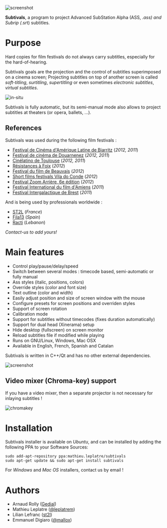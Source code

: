 ![screenshot](http://mathieu-leplatre.info/media/subtivals/subtivals.png)

**Subtivals**, a program to project Advanced SubStation Alpha (ASS, *.ass) and Subrip (*.srt) subtitles.

Purpose
=======

Hard copies for film festivals do not always carry subtitles, especially for the hard-of-hearing.

Subtivals goals are the projection and the control of subtitles superimposed on a cinema screen;
Projecting subtitles on top of another screen is called *soft-titling*, *surtitling*, *supertitling* or even sometimes *electronic subtitles*, *virtual subtitles*.

![in-situ](http://mathieu-leplatre.info/media/subtivals/subtivals-insitu.png)

Subtivals is fully automatic, but its semi-manual mode also allows to project subtitles at theaters (or opera, ballets, ...). 

## References

Subtivals was used during the following film festivals :

* [Festival de Cinéma d'Amérique Latine de Biarritz](http://www.festivaldebiarritz.com) (*2012, 2011*)
* [Festival de cinéma de Douarnenez](http://www.festival-douarnenez.com) (*2012, 2011*)
* [Cinélatino de Toulouse](http://www.cinelatino.com.fr) (*2012, 2011*)
* [Résistances à Foix](http://festival-resistances.fr) (*2012*)
* [Festival du film de Beauvais](http://www.beauvaisfilmfest.com) (*2012*)
* [Short films festivals Vila do Conde](http://rteixeira.eu) (*2012*)
* [Festival Zoom Arrière, 6e édition](http://www.lacinemathequedetoulouse.com/archives/2012/thematiques) (*2012*)
* [Festival International du film d'Amiens](http://www.filmfestamiens.org) (*2011*)
* [Festival Intergalactique de Brest](http://festival-galactique.infini.fr) (*2011*)

And is being used by professionals worldwide :

* [ST2L](http://st2l.fr) (*France*)
* [Fila13](http://fila13.org/) (*Spain*)
* [Racti](http://racti.com/) (*Lebanon*)

*Contact-us to add yours!*
 
Main features
=============

* Control play/pause/delay/speed
* Switch between several modes : timecode based, semi-automatic or fully manual
* Ass styles (italic, positions, colors)
* Override styles (color and font size)
* Text outline (color and width)
* Easily adjust position and size of screen window with the mouse
* Configure presets for screen positions and overriden styles
* Support of screen rotation
* Calibration mode
* Support for subtitles without timecodes (fixes duration automatically)
* Support for dual head (Xinerama) setup
* Hide desktop (fullscreen) on screen monitor
* Reload subtitles file if modified while playing
* Runs on GNU/Linux, Windows, Mac OSX
* Available in English, French, Spanish and Catalan

Subtivals is written in C++/Qt and has no other external dependencies.

![screenshot](http://mathieu-leplatre.info/media/subtivals/subtivals-preview.png)

## Video mixer (Chroma-key) support

If you have a video mixer, then a separate projector is not necessary for inlaying subtitles !

![chromakey](http://mathieu-leplatre.info/media/subtivals/subtivals-chromakey.png)


Installation
============

Subtivals installer is available on *Ubuntu*, and can be installed by adding the
following PPA to your Software Sources:

    sudo add-apt-repository ppa:mathieu.leplatre/subtivals
    sudo apt-get update && sudo apt-get install subtivals

For *Windows* and *Mac OS* installers, contact us by email !

Authors
=======

* Arnaud Rolly ([Gedial](http://www.gedial.com))
* Mathieu Leplatre ([@leplatrem](http://mathieu-leplatre.info))
* Lilian Lefranc ([st2l](http://st2l.fr))
* Emmanuel Digiaro ([@mallox](http://twitter.com/mallox))

